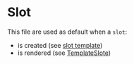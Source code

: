 # Slot

This file are used as default when a `slot`:
* is created (see [slot template](../../action/slottemplate.php))
* is rendered (see [TemplateSlote](../../ComboStrap/TemplateSlot.php))

